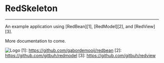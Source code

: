 RedSkeleton 
===========
---

An example application using [RedBean][1], [RedModel][2], and [RedView][3].

More documentation to come.

![Logo][4]
[1]: https://github.com/gabordemooij/redbean
[2]: https://github.com/gitbuh/redmodel
[3]: https://github.com/gitbuh/redview

[4]: http://www.openclipart.org/image/500px/svg_to_png/johnny_automatic_horse_skeleton.png

